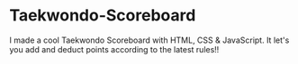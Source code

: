 # Taekwondo-Scoreboard
I made a cool Taekwondo Scoreboard with HTML, CSS &amp; JavaScript. It let's you add and deduct points according to the latest rules!!
